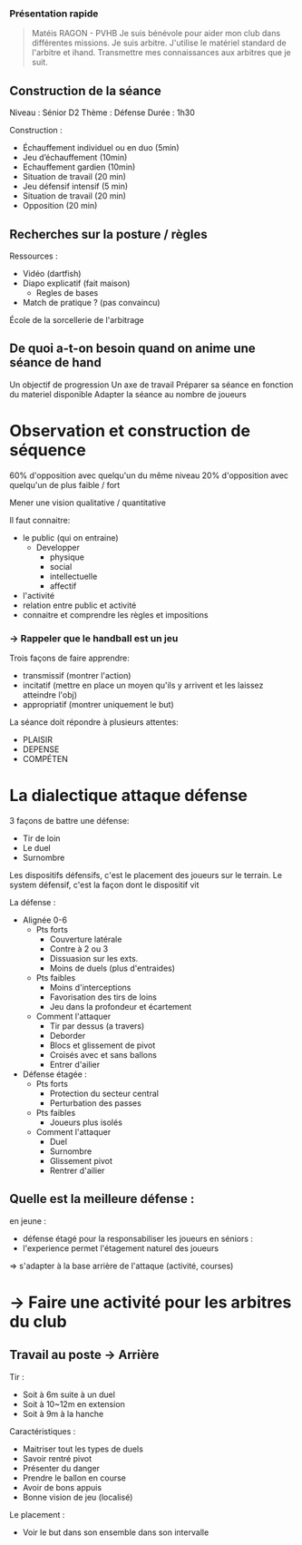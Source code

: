 ### Présentation rapide
>Matéis RAGON - PVHB
>Je suis bénévole pour aider mon club dans différentes missions.
>Je suis arbitre.
>J'utilise le matériel standard de l'arbitre et ihand.
>Transmettre mes connaissances aux arbitres que je suit.


## Construction de la séance

Niveau : Sénior D2
Thème : Défense
Durée : 1h30

Construction :
- Échauffement individuel ou en duo (5min)
- Jeu d’échauffement (10min)
- Echauffement gardien (10min)
- Situation de travail (20 min)
- Jeu défensif intensif (5 min)
- Situation de travail (20 min)
- Opposition (20 min)

## Recherches sur la posture / règles
Ressources : 
- Vidéo (dartfish)
- Diapo explicatif (fait maison)
	- Regles de bases
- Match de pratique ? (pas convaincu)

École de la sorcellerie de l'arbitrage


## De quoi a-t-on besoin quand on anime une séance de hand
Un objectif de progression
Un axe de travail
Préparer sa séance en fonction du materiel disponible
Adapter la séance au nombre de joueurs

# Observation et construction de séquence
60% d'opposition avec quelqu'un du même niveau
20% d'opposition avec quelqu'un de plus faible / fort

Mener une vision qualitative / quantitative

Il faut connaitre:
- le public (qui on entraine)
	- Developper
		- physique
		- social
		- intellectuelle
		- affectif
- l'activité
- relation entre public et activité
- connaitre et comprendre les règles et impositions

### -> Rappeler que le handball est un jeu

Trois façons de faire apprendre:
- transmissif (montrer l'action)
- incitatif (mettre en place un moyen qu'ils y arrivent et les laissez atteindre l'obj)
- appropriatif (montrer uniquement le but)

La séance doit répondre à plusieurs attentes:
- PLAISIR
- DEPENSE
- COMPÉTEN


# La dialectique attaque défense
3 façons de battre une défense:
- Tir de loin
- Le duel
- Surnombre

Les dispositifs défensifs, c'est le placement des joueurs sur le terrain.
Le system défensif, c'est la façon dont le dispositif vit

La défense :
- Alignée 0-6
	- Pts forts
		- Couverture latérale
		- Contre à 2 ou 3
		- Dissuasion sur les exts.
		- Moins de duels (plus d'entraides)
	- Pts faibles
		- Moins d'interceptions
		- Favorisation des tirs de loins
		- Jeu dans la profondeur et écartement
	- Comment l'attaquer
		- Tir par dessus (a travers)
		- Deborder
		- Blocs et glissement de pivot
		- Croisés avec et sans ballons
		- Entrer d'ailier
- Défense étagée :
	- Pts forts
		- Protection du secteur central
		- Perturbation des passes
	- Pts faibles
		- Joueurs plus isolés
	- Comment l'attaquer
		- Duel
		- Surnombre
		- Glissement pivot
		- Rentrer d'ailier

## Quelle est la meilleure défense :
en jeune : 
- défense étagé pour la responsabiliser les joueurs
en séniors : 
- l'experience permet l'étagement naturel des joueurs

=> s'adapter à la base arrière de l'attaque (activité, courses)


# -> Faire une activité pour les arbitres du club


## Travail au poste -> Arrière

Tir :
- Soit à 6m suite à un duel
- Soit à 10~12m en extension
- Soit à 9m à la hanche

Caractéristiques :
- Maitriser tout les types de duels
- Savoir rentré pivot
- Présenter du danger
- Prendre le ballon en course
- Avoir de bons appuis
- Bonne vision de jeu (localisé)

Le placement :
- Voir le but dans son ensemble dans son intervalle

